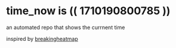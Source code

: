 # time_now is (( 1710190800785 ))

an automated repo that shows the currnent time

inspired by [breakingheatmap](https://github.com/breakingheatmap/breakingheatmap)